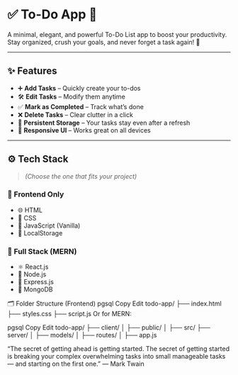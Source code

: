 # ✅ To-Do App 📝

A minimal, elegant, and powerful To-Do List app to boost your productivity.  
Stay organized, crush your goals, and never forget a task again! 💪

---

## ✨ Features

- ➕ **Add Tasks** – Quickly create your to-dos
- 🛠️ **Edit Tasks** – Modify them anytime
- ✅ **Mark as Completed** – Track what’s done
- ❌ **Delete Tasks** – Clear clutter in a click
- 💾 **Persistent Storage** – Your tasks stay even after a refresh
- 📱 **Responsive UI** – Works great on all devices

---

## ⚙️ Tech Stack

> *(Choose the one that fits your project)*

### 🔹 Frontend Only
- 🌐 HTML
- 🎨 CSS
- 🧠 JavaScript (Vanilla)
- 💾 LocalStorage

### 🔹 Full Stack (MERN)
- ⚛️ React.js
- 🧩 Node.js
- 🚂 Express.js
- 🍃 MongoDB

🗂️ Folder Structure (Frontend)
pgsql
Copy
Edit
todo-app/
├── index.html
├── styles.css
├── script.js
Or for MERN:

pgsql
Copy
Edit
todo-app/
├── client/
│   ├── public/
│   ├── src/
├── server/
│   ├── models/
│   ├── routes/
│   ├── app.js


“The secret of getting ahead is getting started. The secret of getting started is breaking your complex overwhelming tasks into small manageable tasks — and starting on the first one.”
— Mark Twain
